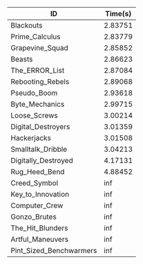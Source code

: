 |ID|Time(s)|
|-|-|
|Blackouts|2.83751|
|Prime_Calculus|2.83779|
|Grapevine_Squad|2.85852|
|Beasts|2.86623|
|The_ERROR_List|2.87084|
|Rebooting_Rebels|2.89068|
|Pseudo_Boom|2.93618|
|Byte_Mechanics|2.99715|
|Loose_Screws|3.00214|
|Digital_Destroyers|3.01359|
|Hackerjacks|3.01508|
|Smalltalk_Dribble|3.04213|
|Digitally_Destroyed|4.17131|
|Rug_Heed_Bend|4.88452|
|Creed_Symbol|inf|
|Key_to_Innovation|inf|
|Computer_Crew|inf|
|Gonzo_Brutes|inf|
|The_Hit_Blunders|inf|
|Artful_Maneuvers|inf|
|Pint_Sized_Benchwarmers|inf|
